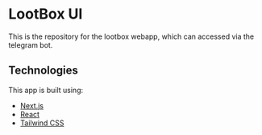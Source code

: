 # LootBox UI

This is the repository for the lootbox webapp, which can accessed via the telegram bot.

## Technologies

This app is built using:

- [Next.js](https://nextjs.org/)
- [React](https://react.dev/)
- [Tailwind CSS](https://tailwindcss.com/)
